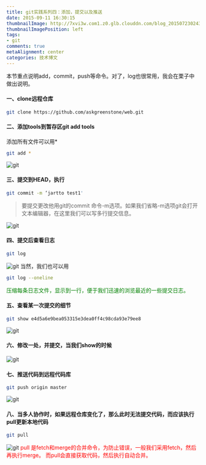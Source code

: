 ```yaml
---
title: git实践系列四：添加，提交以及推送
date: 2015-09-11 16:30:15
thumbnailImage: http://7xvi3w.com1.z0.glb.clouddn.com/blog_20150723024349836.jpg
thumbnailImagePosition: left
tags: 
- git
comments: true
metaAlignment: center
categories: 技术博文
---
```

本节重点说明add，commit，push等命令。对了，log也很常用，我会在栗子中做出说明。
<!-- more -->
#### 一、clone远程仓库
```sh
git clone https://github.com/askgreenstone/web.git
```

#### 二、添加tools到暂存区git add tools
添加所有文件可以用*
```sh
git add *    
```
![git](http://7xvi3w.com1.z0.glb.clouddn.com/blog_003B17B1-AB84-45B2-B335-0C429212CD82.png)

#### 三、提交到HEAD，执行
```sh
git commit -m ‘jartto test1'
```
> 要提交更改他用git的commit 命令-m选项。如果我们省略-m选项git会打开文本编辑器，在这里我们可以写多行提交信息。

![git](http://7xvi3w.com1.z0.glb.clouddn.com/blog_CD3333EC-1CD3-4DCC-B0E3-4ADB7F27B5D9.png)

#### 四、提交后查看日志
```sh
git log
```
![git](http://7xvi3w.com1.z0.glb.clouddn.com/blog_CEB38EB9-4F5D-40C1-B7E0-CD03C60BD01C.png)
当然，我们也可以用
```sh
git log --oneline
```
<span style="color:green">压缩每条日志文件，显示到一行，便于我们迅速的浏览最近的一些提交日志。</span>
#### 五、查看某一次提交的细节
```sh
git show e4d5a6e9bea053315e3dea0ff4c98cda93e79ee8
```
![git](http://7xvi3w.com1.z0.glb.clouddn.com/blog_B22F29D9-4123-4FDB-B97A-2909EA70F7A9.png)

#### 六、修改一处，并提交，当我们show的时候
![git](http://7xvi3w.com1.z0.glb.clouddn.com/blog_63482D15-114C-4790-B8F3-36108C38775F.png)

#### 七、推送代码到远程代码库
```sh
git push origin master
```
![git](http://7xvi3w.com1.z0.glb.clouddn.com/blog_F708EA0F-7E57-44D4-9E8C-22FFB2751BC7.png)

#### 八、当多人协作时，如果远程仓库变化了，那么此时无法提交代码，而应该执行pull更新本地代码
```sh
git pull
```
![git](http://7xvi3w.com1.z0.glb.clouddn.com/blog_F5C666AB-A5F6-42CF-A3A9-D65AE1CB836C.png)
<span style="color:red">
pull 是fetch和merge的合并命令，为防止错误，一般我们采用fetch，然后再执行merge。
而pull会直接获取代码，然后执行自动合并。</span>

